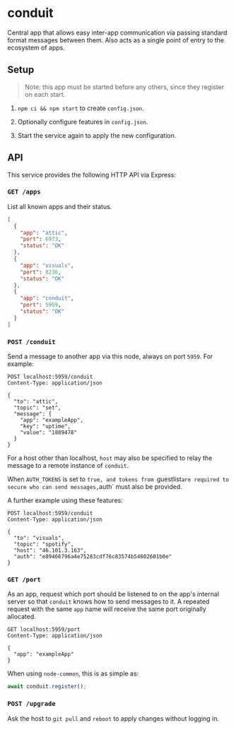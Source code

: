 # conduit

Central app that allows easy inter-app communication via passing standard format
messages between them. Also acts as a single point of entry to the ecosystem of
apps.


## Setup

> Note: this app must be started before any others, since they register on
> each start.

1. `npm ci && npm start` to create `config.json`.

3. Optionally configure features in `config.json`.

4. Start the service again to apply the new configuration.


## API

This service provides the following HTTP API via Express:

### `GET /apps`

List all known apps and their status.

```json
[
  {
    "app": "attic",
    "port": 6973,
    "status": "OK"
  },
  {
    "app": "visuals",
    "port": 8236,
    "status": "OK"
  },
  {
    "app": "conduit",
    "port": 5959,
    "status": "OK"
  }
]
```

### `POST /conduit`

Send a message to another app via this node, always on port `5959`. For example:

```
POST localhost:5959/conduit
Content-Type: application/json

{
  "to": "attic",
  "topic": "set",
  "message": {
    "app": "exampleApp",
    "key": "uptime",
    "value": "1889478"
  }
}
```

For a host other than localhost, `host` may also be specified to relay the
message to a remote instance of `conduit`.

When `AUTH_TOKENS` is set to `true, and tokens from `guestlist` are required to
secure who can send messages, `auth` must also be provided.

A further example using these features:

```
POST localhost:5959/conduit
Content-Type: application/json

{
  "to": "visuals",
  "topic": "spotify",
  "host": "46.101.3.163",
  "auth": "e89466796a4e75283cdf76c83574b54602601b0e"
}
```

### `GET /port`

As an app, request which port should be listened to on the app's internal server
so that `conduit` knows how to send messages to it. A repeated request with the
same `app` name will receive the same port originally allocated.

```
GET localhost:5959/port
Content-Type: application/json

{
  "app": "exampleApp"
}
```

When using `node-common`, this is as simple as:

```js
await conduit.register();
```

### `POST /upgrade`

Ask the host to `git pull` and `reboot` to apply changes without logging in.
